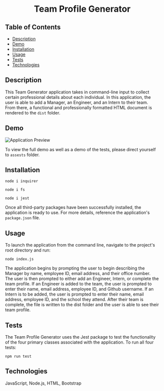 <h1 align="center">Team Profile Generator</h1>

## Table of Contents

  - [Description](#description)
  - [Demo](#demo)
  - [Installation](#installation)
  - [Usage](#usage)
  - [Tests](#tests)
  - [Technologies](#technologies)

  ## Description
  This Team Generator application takes in command-line input to collect certain professional details about each individual. In this application, the user is able to add a Manager, an Engineer, and an Intern to their team. From there, a functional and professionally formatted HTML document is rendered to the ```dist``` folder.

  ## Demo

  ![Application Preview](assets/team.gif)

  To view the full demo as well as a demo of the tests, please direct yourself to ```assests``` folder.

  ## Installation
 ``` 
 node i inquirer
  ```
 ``` 
 node i fs 
 ```
 ``` 
 node i jest
  ```

  Once all third-party packages have been successfully installed, the application is ready to use. For more details, reference the application's ```package.json``` file.

  ## Usage
  To launch the application from the command line, navigate to the project's root directory and run:
  ```
  node index.js
  ```

  The application begins by prompting the user to begin describing the Manager by name, employee ID, email address, and their office number. The user is then prompted to either add an Engineer, Intern, or complete the team profile. If an Engineer is added to the team, the user is prompted to enter their name, email address, employee ID, and Github username. If an Intern is to be added, the user is prompted to enter their name, email address, employee ID, and the school they attend. After their team is complete, the file is written to the dist folder and the user is able to see their team profile. 

  ## Tests
  The Team Profile Generator uses the Jest package to test the functionality of the four primary classes associated with the application. To run all four tests:

  ```
  npm run test
  ```

  ## Technologies
  JavaScript, Node.js, HTML, Bootstrap